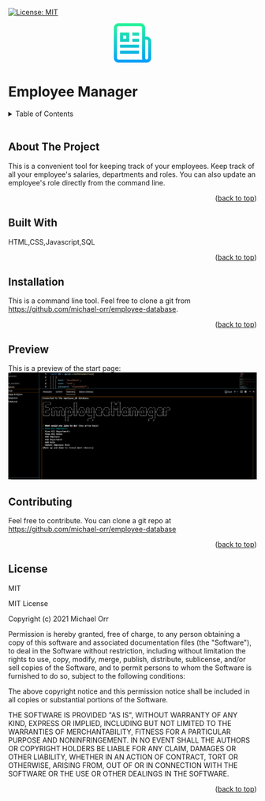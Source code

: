 
  <div id="top"></div>
  
  [![License: MIT](https://img.shields.io/badge/License-MIT-yellow.svg)](https://opensource.org/licenses/MIT)
  
  <div align="center">
  <img src="./assets/readmelogo.png" alt="Logo" width="80" height="80">
</div>
  <h1>Employee Manager</h2>

  <!-- TABLE OF CONTENTS -->
  <details>
  <summary>Table of Contents</summary>
  <ol>
    <li><a href="#about-the-project">About The Project</a></li>
    <li><a href="#built-with">Built With</a></li>
    <li><a href="#installation">Installation</a></li>
    <li><a href="#preview">Preview</a></li>
    <li><a href="#contributing">Contributing</a></li>
    <li><a href="#license">License</a></li>
  </ol>
</details>
</br>


  ## About The Project
  This is a convenient tool for keeping track of your employees. Keep track of all your employee's salaries, departments and roles. You can also update an employee's role directly from the command line.
  <p align="right">(<a href="#top">back to top</a>)</p>

  ## Built With
  HTML,CSS,Javascript,SQL
  <p align="right">(<a href="#top">back to top</a>)</p>

  ## Installation
  This is a command line tool. Feel free to clone a git from https://github.com/michael-orr/employee-database.
  <p align="right">(<a href="#top">back to top</a>)</p>

  ## Preview
  This is a preview of the start page:
 ![This is a preview of the start page.](./assets/screenshot.PNG)


  ## Contributing
  Feel free to contribute.  You can clone a git repo at https://github.com/michael-orr/employee-database
  <p align="right">(<a href="#top">back to top</a>)</p>

  ## License
  MIT 
  
  
MIT License

Copyright (c) 2021 Michael Orr

Permission is hereby granted, free of charge, to any person obtaining a copy
of this software and associated documentation files (the "Software"), to deal
in the Software without restriction, including without limitation the rights
to use, copy, modify, merge, publish, distribute, sublicense, and/or sell
copies of the Software, and to permit persons to whom the Software is
furnished to do so, subject to the following conditions:

The above copyright notice and this permission notice shall be included in all
copies or substantial portions of the Software.

THE SOFTWARE IS PROVIDED "AS IS", WITHOUT WARRANTY OF ANY KIND, EXPRESS OR
IMPLIED, INCLUDING BUT NOT LIMITED TO THE WARRANTIES OF MERCHANTABILITY,
FITNESS FOR A PARTICULAR PURPOSE AND NONINFRINGEMENT. IN NO EVENT SHALL THE
AUTHORS OR COPYRIGHT HOLDERS BE LIABLE FOR ANY CLAIM, DAMAGES OR OTHER
LIABILITY, WHETHER IN AN ACTION OF CONTRACT, TORT OR OTHERWISE, ARISING FROM,
OUT OF OR IN CONNECTION WITH THE SOFTWARE OR THE USE OR OTHER DEALINGS IN THE
SOFTWARE.
  <p align="right">(<a href="#top">back to top</a>)</p>
  
